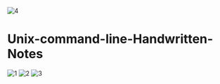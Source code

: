 ![4](https://github.com/atultembhekar/Unix-command-line-Handwritten-Notes/assets/127327717/f6d07601-e4a3-4997-93d0-fe8d1acbc322)
# Unix-command-line-Handwritten-Notes
![1](https://github.com/atultembhekar/Unix-command-line-Handwritten-Notes/assets/127327717/b47b8e1a-e540-4223-8cc2-d9bab478cc30)
![2](https://github.com/atultembhekar/Unix-command-line-Handwritten-Notes/assets/127327717/7f040066-f21b-4caf-9ec6-fbab7839e7f1)
![3](https://github.com/atultembhekar/Unix-command-line-Handwritten-Notes/assets/127327717/b7217031-db38-463d-bfe2-df773a08515d)
